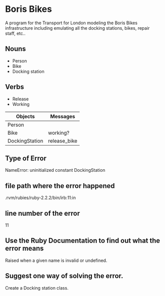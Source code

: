 # Boris Bikes
A program for the Transport for London modeling the Boris Bikes infrastructure including emulating all the docking stations, bikes, repair staff, etc..

## Nouns
- Person
- Bike
- Docking station

## Verbs
- Release
- Working

| Objects        | Messages     |   
| -------------- | ------------ |
| Person         |              |
| Bike           | working?     | 
| DockingStation | release_bike |

## Type of Error
NameError: uninitialized constant DockingStation

## file path where the error happened
.rvm/rubies/ruby-2.2.2/bin/irb:11:in

## line number of the error
11

## Use the Ruby Documentation to find out what the error means
Raised when a given name is invalid or undefined.

## Suggest one way of solving the error.
Create a Docking station class.
